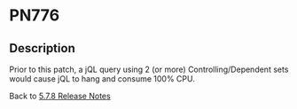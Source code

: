 # PN776

<PageHeader />

## Description

Prior to this patch, a jQL query using 2 (or more) Controlling/Dependent sets would cause jQL to hang and consume 100% CPU.

Back to [5.7.8 Release Notes](./../README.md)
  
<PageFooter />
